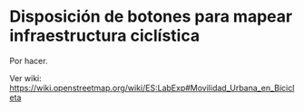 # Disposición de botones para mapear infraestructura ciclística



Por hacer.



Ver wiki: https://wiki.openstreetmap.org/wiki/ES:LabExp#Movilidad_Urbana_en_Bicicleta